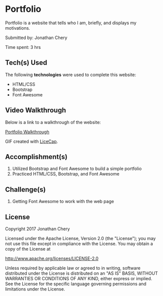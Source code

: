# Portfolio

Portfolio is a website that tells who I am, briefly, and displays my motivations.

Submitted by: Jonathan Chery

Time spent: 3 hrs

## Tech(s) Used

The following **technologies** were used to complete this website:

* HTML/CSS
* Bootstrap
* Font Awesome

## Video Walkthrough 

Below is a link to a walkthrough of the website:

<a href= 'http://i.imgur.com/Uvkaq4U.gifv' title='Video Walkthrough' alt='Video Walkthrough'> Portfolio Walkthrough</a>

GIF created with [LiceCap](http://www.cockos.com/licecap/).

## Accomplishment(s)

1) Utilized Bootstrap and Font Awesome to build a simple portfolio
2) Practiced HTML/CSS, Bootstrap, and Font Awesome

## Challenge(s)

1) Getting Font Awesome to work with the web page

## License

Copyright 2017 Jonathan Chery

Licensed under the Apache License, Version 2.0 (the "License");
you may not use this file except in compliance with the License.
You may obtain a copy of the License at

http://www.apache.org/licenses/LICENSE-2.0

Unless required by applicable law or agreed to in writing, software
distributed under the License is distributed on an "AS IS" BASIS,
WITHOUT WARRANTIES OR CONDITIONS OF ANY KIND, either express or implied.
See the License for the specific language governing permissions and
limitations under the License.

